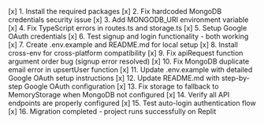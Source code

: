 [x] 1. Install the required packages
[x] 2. Fix hardcoded MongoDB credentials security issue
[x] 3. Add MONGODB_URI environment variable
[x] 4. Fix TypeScript errors in routes.ts and storage.ts
[x] 5. Setup Google OAuth credentials
[x] 6. Test signup and login functionality - both working
[x] 7. Create .env.example and README.md for local setup
[x] 8. Install cross-env for cross-platform compatibility
[x] 9. Fix apiRequest function argument order bug (signup error resolved)
[x] 10. Fix MongoDB duplicate email error in upsertUser function
[x] 11. Update .env.example with detailed Google OAuth setup instructions
[x] 12. Update README.md with step-by-step Google OAuth configuration
[x] 13. Fix storage to fallback to MemoryStorage when MongoDB not configured
[x] 14. Verify all API endpoints are properly configured
[x] 15. Test auto-login authentication flow
[x] 16. Migration completed - project runs successfully on Replit
